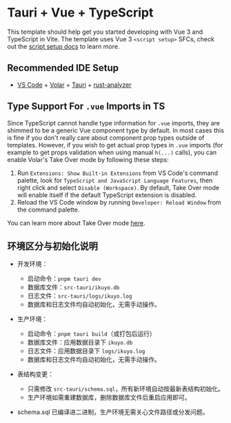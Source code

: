 # Tauri + Vue + TypeScript

This template should help get you started developing with Vue 3 and TypeScript in Vite. The template uses Vue 3 `<script setup>` SFCs, check out the [script setup docs](https://v3.vuejs.org/api/sfc-script-setup.html#sfc-script-setup) to learn more.

## Recommended IDE Setup

- [VS Code](https://code.visualstudio.com/) + [Volar](https://marketplace.visualstudio.com/items?itemName=Vue.volar) + [Tauri](https://marketplace.visualstudio.com/items?itemName=tauri-apps.tauri-vscode) + [rust-analyzer](https://marketplace.visualstudio.com/items?itemName=rust-lang.rust-analyzer)

## Type Support For `.vue` Imports in TS

Since TypeScript cannot handle type information for `.vue` imports, they are shimmed to be a generic Vue component type by default. In most cases this is fine if you don't really care about component prop types outside of templates. However, if you wish to get actual prop types in `.vue` imports (for example to get props validation when using manual `h(...)` calls), you can enable Volar's Take Over mode by following these steps:

1. Run `Extensions: Show Built-in Extensions` from VS Code's command palette, look for `TypeScript and JavaScript Language Features`, then right click and select `Disable (Workspace)`. By default, Take Over mode will enable itself if the default TypeScript extension is disabled.
2. Reload the VS Code window by running `Developer: Reload Window` from the command palette.

You can learn more about Take Over mode [here](https://github.com/johnsoncodehk/volar/discussions/471).

## 环境区分与初始化说明

- 开发环境：
  - 启动命令：`pnpm tauri dev`
  - 数据库文件：`src-tauri/ikuyo.db`
  - 日志文件：`src-tauri/logs/ikuyo.log`
  - 数据库和日志文件均自动初始化，无需手动操作。

- 生产环境：
  - 启动命令：`pnpm tauri build`（或打包后运行）
  - 数据库文件：应用数据目录下 `ikuyo.db`
  - 日志文件：应用数据目录下 `logs/ikuyo.log`
  - 数据库和日志文件均自动初始化，无需手动操作。

- 表结构变更：
  - 只需修改 `src-tauri/schema.sql`，所有新环境自动按最新表结构初始化。
  - 生产环境如需重建数据库，删除数据库文件后重启应用即可。
- schema.sql 已编译进二进制，生产环境无需关心文件路径或分发问题。
